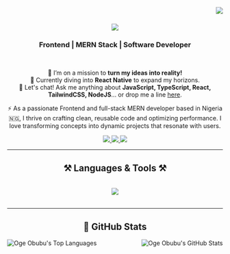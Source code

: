 <img align="right" src="https://visitor-badge.laobi.icu/badge?page_id=ogeobubu" />

<h1 align="center">
    <img src="https://readme-typing-svg.herokuapp.com/?font=Poppins&size=35&center=true&vCenter=true&width=500&height=70&duration=4000&lines=Hello+There!+👋;+I'm+Oge+!;" />
</h1>

<h3 align="center">Frontend | MERN Stack | Software Developer</h3>

<br/>

<div align="center">
 
 🔭 I’m on a mission to **turn my ideas into reality!**  
 🌱 Currently diving into **React Native** to expand my horizons.  
 💬 Let's chat! Ask me anything about **JavaScript, TypeScript, React, TailwindCSS, NodeJS**... or drop me a line [here](mailto:ogeobubu@gmail.com).  

 ⚡ As a passionate Frontend and full-stack MERN developer based in Nigeria 🇳🇬, I thrive on crafting clean, reusable code and optimizing performance. I love transforming concepts into dynamic projects that resonate with users.

</div>
 
<div align="center"> 
  <a href="mailto:ogeobubu@gmail.com">
    <img src="https://img.shields.io/badge/Gmail-333333?style=for-the-badge&logo=gmail&logoColor=red" />
  </a>
  <a href="https://www.linkedin.com/in/ogeobubu" target="_blank">
    <img src="https://img.shields.io/badge/LinkedIn-0077B5?style=for-the-badge&logo=linkedin&logoColor=white" />
  </a>
  <a href="https://ogeobubu.netlify.app" target="_blank">
     <img src="https://img.shields.io/badge/Portfolio-FF5722?style=for-the-badge&logo=todoist&logoColor=white" />
  </a>
</div>

<hr/>

<h2 align="center">⚒️ Languages & Tools ⚒️</h2>
<br/>
<div align="center">
    <img src="https://skillicons.dev/icons?i=html,css,tailwind,bootstrap,javascript,typescript,react,nodejs,express,firebase,mongodb" width={100} />
</div>

<br/>
<hr/>

<div align="center">
  <h2>🌟 GitHub Stats</h2>
  <img align="left" src="https://github-readme-stats.vercel.app/api/top-langs/?username=ogeobubu&layout=donut" alt="Oge Obubu's Top Languages">
  <img align="right" src="https://github-readme-stats.vercel.app/api?username=ogeobubu&show_icons=true&theme=radical" alt="Oge Obubu's GitHub Stats">
</div>
